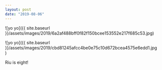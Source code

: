```yaml
---
layout: post
date: "2019-08-06"
---
```


![yo yo]({{ site.baseurl }}/assets/images/2019/6a2af488bff0f82f150bcee153552e217f685c53.jpg)

![yo yo]({{ site.baseurl }}/assets/images/2019/cbd81245afcc4be0e75c10d672bcea4575e6edd1.jpg)

Riu is eight!
